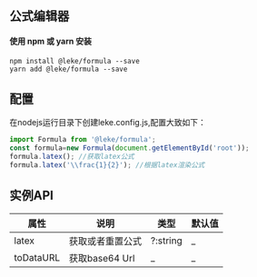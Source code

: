## 公式编辑器
#### 使用 npm 或 yarn 安装
```
npm install @leke/formula --save
yarn add @leke/formula --save
```

## 配置
在nodejs运行目录下创建leke.config.js,配置大致如下：
```js
import Formula from '@leke/formula';
const formula=new Formula(document.getElementById('root'));
formula.latex(); //获取latex公式
formula.latex('\\frac{1}{2}'); //根据latex渲染公式
```

## 实例API
| 属性 | 说明 | 类型 | 默认值 | 
| --- | --- | --- | --- | 
| latex | 获取或者重置公式 | ?:string | _ |
| toDataURL | 获取base64 Url| _ | _ |


